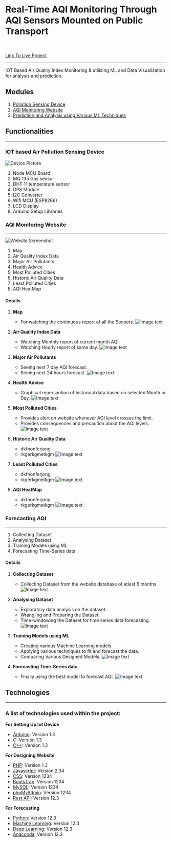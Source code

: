 # Real-Time AQI Monitoring Through AQI Sensors Mounted on Public Transport
.


[Link To Live Project](https://udyaansaathi.onrender.com/)
***
IOT Based Air Quality Index Monitoring &amp; utilizing ML and Data Visualization for analysis and prediction.
## Modules
1. [Pollution Sensing Device](#IoT)
2. [AQI Monitoring Website](#website)
3. [Prediction and Analysis using Various ML Techniques](#ml)

## Functionalities
***

<a name="IoT"></a>
### IOT based Air Pollution Sensing Device
![Device Picture](Screenshots/IoT-Device/device1.jpg)

1. Node MCU Board
2. MQ 135 Gas sensor
3. DHT 11 temperature sensor
4. GPS Module
5. I2C Converter
6. Wifi MCU (ESP8266)
7. LCD Display
8. Arduino Setup Libraries

 
<a name="website"></a>
### AQI Monitoring Website
***
![Website Screenshot](Website.png)
1. Map
2. Air Quality Index Data
3. Major Air Pollutants
4. Health Advice
5. Most Polluted Cities
6. Historic Air Quality Data
7. Least Polluted Cities
8. AQI HeatMap

#### Details
1. **Map** 
    * For watching the continuous report of all the Sensors. 
      ![Image text](Map.png)
2. **Air Quality Index Data** 
    * Watching Monthly report of current month AQI.
    * Watching Hourly report of same day.
      ![Image text](AQI_Data.png)
3. **Major Air Pollutants** 
    * Seeing next 7 day AQI forecast.
    * Seeing next 24 hours forecast.
      ![Image text](Major_Air_Pollutants.png)
   
4. **Health Advice** 
    * Graphical repersantion of historical data based on selected Month or Day. 
      ![Image text](Health_Advice.png)
5. **Most Polluted Cities**
    * Provides alert on website whenever AQI level crosses the limit.
    * Provides consequences and precaution about the AQI levels.
      ![Image text](Most_Polluted_Cities.png)
6. **Historic Air Quality Data**
    * dkfnonferjong
    * rkgerkgmetkgm
      ![Image text](Historic_AQI.png)
7. **Least Polluted Cities**
    * dkfnonferjong
    * rkgerkgmetkgm
      ![Image text](Least_polluted.png)
8. **AQI HeatMap**
    * dkfnonferjong
    * rkgerkgmetkgm
      ![Image text](AQI_Heatmap.png)
 
<a name="ml"></a>
### Forecasting AQI
***
1. Collecting Dataset
2. Analysing Dataset
3. Training Models using ML
4. Forecasting Time-Series data


#### Details
1. **Collecting Dataset** 
    * Collecting Dataset from the website database of atlest 6 months. 
      ![Image text](Screenshots/Forecasting/dataset.jpg)
      
2. **Analysing Dataset** 
    * Exploratory data analysis on the dataset.
    * Wrangling and Preparing the Dataset.
    * Time-windowing the Dataset for time series data forecasting. 
      ![Image text](Screenshots/Forecasting/analyseDataset.jpg)
      
3. **Training Models using ML** 
    * Creating various Machine Learning models 
    * Applying various techniques to fit and forecast the data.
    * Comparing Various Designed Models. 
      ![Image text](Screenshots/Forecasting/trainingModel.jpg)
      
4. **Forecasting Time-Series data**
    * Finally using the best model to forecast AQI. 
      ![Image text](Screenshots/Forecasting/forecastAqi.jpg)

## Technologies
***
### A list of technologies used within the project:
**For Setting Up Iot Device**
* [Arduino](https://example.com): Version 1.3 
* [C](https://example.com): Version 1.3 
* [C++](https://example.com): Version 1.3 



**For Designing Website**
* [PHP](https://example.com): Version 1.3 
* [Javascript](https://example.com): Version 2.34
* [CSS](https://example.com): Version 1234
* [BootsTrap](https://example.com): Version 1234
* [MySQL](https://example.com): Version 1234
* [phpMyAdmin](https://example.com): Version 1234
* [Rest API](https://example.com): Version 12.3 


**For Forecasting**
* [Python](https://example.com): Version 12.3 
* [Machine Learning](https://example.com): Version 12.3 
* [Deep Learning](https://example.com): Version 12.3 
* [Anaconda](https://example.com): Version 12.3 
